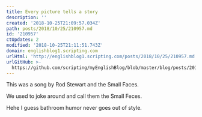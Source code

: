 ```yaml
---
title: Every picture tells a story
description: ''
created: '2018-10-25T21:09:57.034Z'
path: posts/2018/10/25/210957.md
id: '210957'
ctUpdates: 2
modified: '2018-10-25T21:11:51.743Z'
domain: englishblog1.scripting.com
urlHtml: 'http://englishblog1.scripting.com/posts/2018/10/25/210957.md'
urlGitHub: >-
  https://github.com/scripting/myEnglishBlog/blob/master/blog/posts/2018/10/25/210957.md
---
```

This was a song by Rod Stewart and the Small Faces.

We used to joke around and call them the Small Feces.

Hehe I guess bathroom humor never goes out of style.